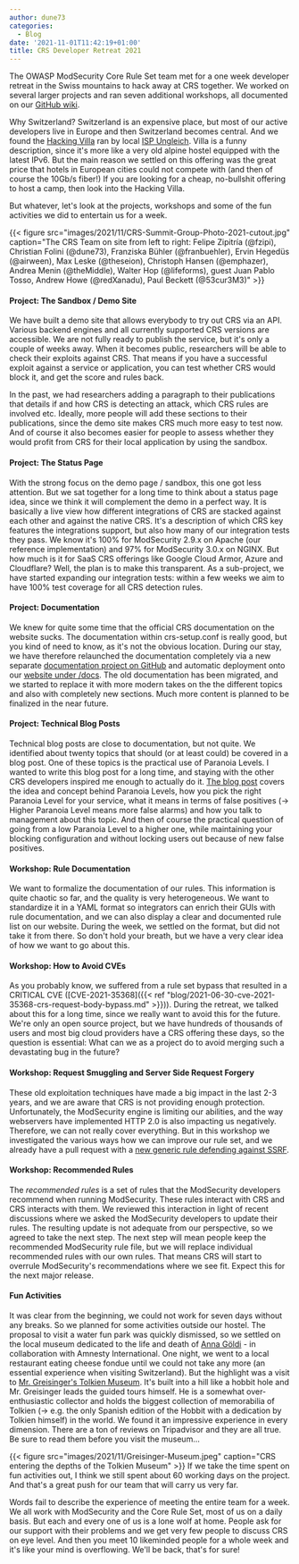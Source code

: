```yaml
---
author: dune73
categories:
  - Blog
date: '2021-11-01T11:42:19+01:00'
title: CRS Developer Retreat 2021
---
```



The OWASP ModSecurity Core Rule Set team met for a one week developer retreat in the Swiss mountains to hack away at CRS together. We worked on several larger projects and ran seven additional workshops, all documented on our [GitHub wiki](https://github.com/coreruleset/coreruleset/wiki).

Why Switzerland? Switzerland is an expensive place, but most of our active developers live in Europe and then Switzerland becomes central. And we found the [Hacking Villa](https://ungleich.ch/u/projects/hacking-villa/) ran by local [ISP Ungleich](https://ungleich.ch). Villa is a funny description, since it's more like a very old alpine hostel equipped with the latest IPv6. But the main reason we settled on this offering was the great price that hotels in European cities could not compete with (and then of course the 10Gb/s fiber!) If you are looking for a cheap, no-bullshit offering to host a camp, then look into the Hacking Villa.

But whatever, let's look at the projects, workshops and some of the fun activities we did to entertain us for a week.

{{< figure src="images/2021/11/CRS-Summit-Group-Photo-2021-cutout.jpg" caption="The CRS Team on site from left to right: Felipe Zipitría (@fzipi), Christian Folini (@dune73), Franziska Bühler (@franbuehler), Ervin Hegedüs (@airween), Max Leske (@theseion), Christoph Hansen (@emphazer), Andrea Menin (@theMiddle), Walter Hop (@lifeforms), guest Juan Pablo Tosso, Andrew Howe (@redXanadu), Paul Beckett (@53cur3M3)" >}}
#### Project: The Sandbox / Demo Site

We have built a demo site that allows everybody to try out CRS via an API. Various backend engines and all currently supported CRS versions are accessible. We are not fully ready to publish the service, but it's only a couple of weeks away. When it becomes public, researchers will be able to check their exploits against CRS. That means if you have a successful exploit against a service or application, you can test whether CRS would block it, and get the score and rules back.

In the past, we had researchers adding a paragraph to their publications that details if and how CRS is detecting an attack, which CRS rules are involved etc. Ideally, more people will add these sections to their publications, since the demo site makes CRS much more easy to test now. And of course it also becomes easier for people to assess whether they would profit from CRS for their local application by using the sandbox.

#### Project: The Status Page

With the strong focus on the demo page / sandbox, this one got less attention. But we sat together for a long time to think about a status page idea, since we think it will complement the demo in a perfect way. It is basically a live view how different integrations of CRS are stacked against each other and against the native CRS. It's a description of which CRS key features the integrations support, but also how many of our integration tests they pass. We know it's 100% for ModSecurity 2.9.x on Apache (our reference implementation) and 97% for ModSecurity 3.0.x on NGINX. But how much is it for SaaS CRS offerings like Google Cloud Armor, Azure and Cloudflare? Well, the plan is to make this transparent. As a sub-project, we have started expanding our integration tests: within a few weeks we aim to have 100% test coverage for all CRS detection rules.

#### Project: Documentation

We knew for quite some time that the official CRS documentation on the website sucks. The documentation within crs-setup.conf is really good, but you kind of need to know, as it's not the obvious location. During our stay, we have therefore relaunched the documentation completely via a new separate [documentation project on GitHub](https://github.com/coreruleset/documentation) and automatic deployment onto our [website under /docs](https://coreruleset.org/docs/). The old documentation has been migrated, and we started to replace it with more modern takes on the the different topics and also with completely new sections. Much more content is planned to be finalized in the near future.

#### Project: Technical Blog Posts

Technical blog posts are close to documentation, but not quite. We identified about twenty topics that should (or at least could) be covered in a blog post. One of these topics is the practical use of Paranoia Levels. I wanted to write this blog post for a long time, and staying with the other CRS developers inspired me enough to actually do it. [The blog post](https://coreruleset.org/20211028/working-with-paranoia-levels/) covers the idea and concept behind Paranoia Levels, how you pick the right Paranoia Level for your service, what it means in terms of false positives (-&gt; Higher Paranoia Level means more false alarms) and how you talk to management about this topic. And then of course the practical question of going from a low Paranoia Level to a higher one, while maintaining your blocking configuration and without locking users out because of new false positives.

#### Workshop: Rule Documentation

We want to formalize the documentation of our rules. This information is quite chaotic so far, and the quality is very heterogeneous. We want to standardize it in a YAML format so integrators can enrich their GUIs with rule documentation, and we can also display a clear and documented rule list on our website. During the week, we settled on the format, but did not take it from there. So don't hold your breath, but we have a very clear idea of how we want to go about this.

#### Workshop: How to Avoid CVEs

As you probably know, we suffered from a rule set bypass that resulted in a CRITICAL CVE ([CVE-2021-35368]({{< ref "blog/2021-06-30-cve-2021-35368-crs-request-body-bypass.md" >}})). During the retreat, we talked about this for a long time, since we really want to avoid this for the future. We're only an open source project, but we have hundreds of thousands of users and most big cloud providers have a CRS offering these days, so the question is essential: What can we as a project do to avoid merging such a devastating bug in the future?

#### Workshop: Request Smuggling and Server Side Request Forgery

These old exploitation techniques have made a big impact in the last 2-3 years, and we are aware that CRS is not providing enough protection. Unfortunately, the ModSecurity engine is limiting our abilities, and the way webservers have implemented HTTP 2.0 is also impacting us negatively. Therefore, we can not really cover everything. But in this workshop we investigated the various ways how we can improve our rule set, and we already have a pull request with a [new generic rule defending against SSRF](https://github.com/coreruleset/coreruleset/pull/2259).

#### Workshop: Recommended Rules

The *recommended rules* is a set of rules that the ModSecurity developers recommend when running ModSecurity. These rules interact with CRS and CRS interacts with them. We reviewed this interaction in light of recent discussions where we asked the ModSecurity developers to update their rules. The resulting update is not adequate from our perspective, so we agreed to take the next step. The next step will mean people keep the recommended ModSecurity rule file, but we will replace individual recommended rules with our own rules. That means CRS will start to overrule ModSecurity's recommendations where we see fit. Expect this for the next major release.

#### Fun Activities

It was clear from the beginning, we could not work for seven days without any breaks. So we planned for some activities outside our hostel. The proposal to visit a water fun park was quickly dismissed, so we settled on the local museum dedicated to the life and death of [Anna Göldi](https://www.annagoeldimuseum.ch) - in collaboration with Amnesty International. One night, we went to a local restaurant eating cheese fondue until we could not take any more (an essential experience when visiting Switzerland). But the highlight was a visit to [Mr. Greisinger's Tolkien Museum](https://greisinger.museum). It's built into a hill like a hobbit hole and Mr. Greisinger leads the guided tours himself. He is a somewhat over-enthusiastic collector and holds the biggest collection of memorabilia of Tolkien (-&gt; e.g. the only Spanish edition of the Hobbit with a dedication by Tolkien himself) in the world. We found it an impressive experience in every dimension. There are a ton of reviews on Tripadvisor and they are all true. Be sure to read them before you visit the museum...

{{< figure src="images/2021/11/Greisinger-Museum.jpeg" caption="CRS entering the depths of the Tolkien Museum" >}}
If we take the time spent on fun activities out, I think we still spent about 60 working days on the project. And that's a great push for our team that will carry us very far.

Words fail to describe the experience of meeting the entire team for a week. We all work with ModSecurity and the Core Rule Set, most of us on a daily basis. But each and every one of us is a lone wolf at home. People ask for our support with their problems and we get very few people to discuss CRS on eye level. And then you meet 10 likeminded people for a whole week and it's like your mind is overflowing. We'll be back, that's for sure!
